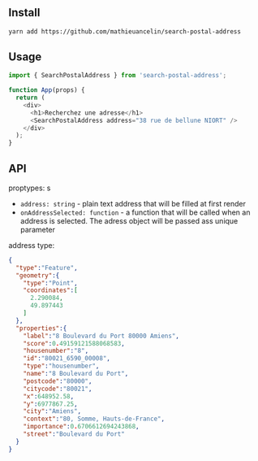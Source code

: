 # <SearchPostalAddress />

## Install

```sh
yarn add https://github.com/mathieuancelin/search-postal-address
```

## Usage

```js
import { SearchPostalAddress } from 'search-postal-address';

function App(props) {
  return (
    <div>
      <h1>Recherchez une adresse</h1>
      <SearchPostalAddress address="38 rue de bellune NIORT" />
    </div>
  );
}
```

## API

proptypes:
s
  * `address: string` - plain text address that will be filled at first render
  * `onAddressSelected: function` - a function that will be called when an address is selected. The adress object will be passed ass unique parameter

address type:

```json
{
  "type":"Feature",
  "geometry":{
    "type":"Point",
    "coordinates":[
      2.290084,
      49.897443
    ]
  },
  "properties":{
    "label":"8 Boulevard du Port 80000 Amiens",
    "score":0.49159121588068583,
    "housenumber":"8",
    "id":"80021_6590_00008",
    "type":"housenumber",
    "name":"8 Boulevard du Port",
    "postcode":"80000",
    "citycode":"80021",
    "x":648952.58,
    "y":6977867.25,
    "city":"Amiens",
    "context":"80, Somme, Hauts-de-France",
    "importance":0.6706612694243868,
    "street":"Boulevard du Port"
  }
}
```

